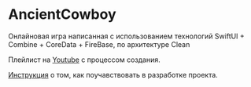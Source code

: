 # AncientCowboy
Онлайновая игра написанная с использованием технологий SwiftUI + Combine + CoreData + FireBase, по архитектуре Clean

Плейлист на [Youtube](https://www.youtube.com/watch?v=2aIgFxcRWTg&list=PLL3ab8WAPq6WouXrniDtkIMU-f_hdD02B) с процессом создания.

[Инструкция](https://github.com/riley-usagi/AncientCowboy/blob/master/CONTRIBUTING.md) о том, как поучавствовать в разработке проекта.
